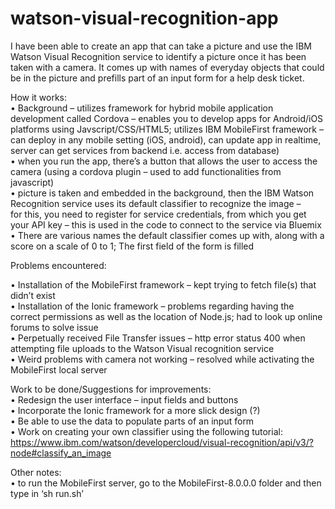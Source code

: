 # watson-visual-recognition-app
I have been able to create an app that can take a picture and use the IBM Watson Visual Recognition service
to identify a picture once it has been taken with a camera. It comes up with names of everyday objects that could be in the picture
and prefills part of an input form for a help desk ticket.<br />

How it works:<br />
•	Background – utilizes framework for hybrid mobile application development called Cordova – 
enables you to develop apps for Android/iOS platforms using Javscript/CSS/HTML5; utilizes IBM MobileFirst framework – 
can deploy in any mobile setting (iOS, android), can update app in realtime, server can get services from backend i.e. access from database) <br />
•	when you run the app, there’s a button that allows the user to access the camera (using a cordova plugin – used to add functionalities from javascript) <br />
•	 picture is taken and embedded in the background, then the IBM Watson Recognition service uses its default classifier to recognize the image – <br />
for this, you need to register for service credentials, from which you get your API key – this is used in the code to connect to the service via Bluemix
•	There are various names the default classifier comes up with, along with a score on a scale of 0 to 1; The first field of the form is filled <br />


Problems encountered: <br />

•	Installation of the MobileFirst framework – kept trying to fetch file(s) that didn’t exist <br />
•	Installation of the Ionic framework – problems regarding having the correct permissions as well as the location of Node.js; had to look up online forums to solve issue <br />
•	Perpetually received File Transfer issues – http error status 400 when attempting file uploads to the Watson Visual recognition service <br />
•	Weird problems with camera not working – resolved while activating the MobileFirst local server <br />


Work to be done/Suggestions for improvements: <br />
•	Redesign the user interface – input fields and buttons <br />
•	Incorporate the Ionic framework for a more slick design (?) <br />
•	Be able to use the data to populate parts of an input form <br />
•	Work on creating your own classifier using the following tutorial: https://www.ibm.com/watson/developercloud/visual-recognition/api/v3/?node#classify_an_image <br />



Other notes: <br />
•	to run the MobileFirst server, go to the MobileFirst-8.0.0.0 folder and then type in ‘sh run.sh’ <br />
